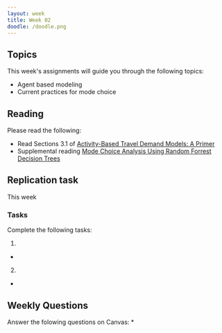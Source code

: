 ```yaml
---
layout: week
title: Week 02
doodle: /doodle.png
---
```


## Topics

This week's assignments will guide you through the following topics:
* Agent based modeling
* Current practices for mode choice

## Reading

Please read the following:
* Read Sections 3.1  of [Activity-Based Travel Demand Models: A Primer](http://onlinepubs.trb.org/onlinepubs/shrp2/SHRP2_C46.pdf)
* Supplemental reading [Mode Choice Analysis Using Random Forrest Decision Trees](https://www.sciencedirect.com/science/article/pii/S2352146516307347)

## Replication task
This week 

### Tasks

Complete the following tasks:

1. 
* 

2. 
* 

## Weekly Questions
Answer the folowing questions on Canvas:
* 
